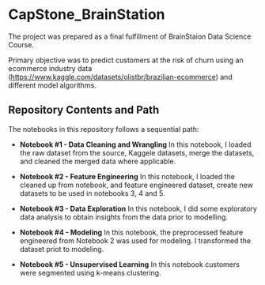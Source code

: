# CapStone_BrainStation
The project was prepared as a final fulfillment of BrainStaion Data Science Course.

Primary objective was to predict customers at the risk of churn using an ecommerce industry data (https://www.kaggle.com/datasets/olistbr/brazilian-ecommerce) and different model algorithms.

## Repository Contents and Path

The notebooks in this repository follows a sequential path:

- **Notebook #1 - Data Cleaning and Wrangling**
In this notebook, I loaded the raw dataset from the source, Kaggele datasets, merge the datasets, and cleaned the merged data where applicable. 

- **Notebook #2 - Feature Engineering**
In this notebook, I loaded the cleaned up from notebook, and feature engineered dataset, create new datasets to be used in notebooks 3, 4 and 5. 

- **Notebook #3 - Data Exploration**
In this notebook, I did some exploratory data analysis to obtain insights from the data prior to modelling.

- **Notebook #4 - Modeling**
In this notebook, the preprocessed feature engineered from Notebook 2 was used for modeling. I transformed the dataset priot to modeling. 

- **Notebook #5 - Unsupervised Learning** 
In this notebook customers were segmented using k-means clustering.

